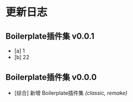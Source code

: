 # 更新日志

## Boilerplate插件集 v0.0.1

* [a] 1
* [b] 22

## Boilerplate插件集 v0.0.0

* [综合] 新增 Boilerplate插件集 *(classic, remake)*
